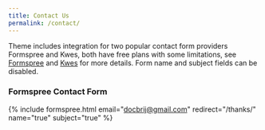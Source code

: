```yaml
---
title: Contact Us
permalink: /contact/
---
```

Theme includes integration for two popular contact form providers Formspree and Kwes, both have free plans with some limitations, see [Formspree](https://formspree.io/) and [Kwes](https://kwes.io/) for more details. Form name and subject fields can be disabled.

### Formspree Contact Form

{% include formspree.html email="docbrij@gmail.com" redirect="/thanks/" name="true" subject="true" %}

<br>



